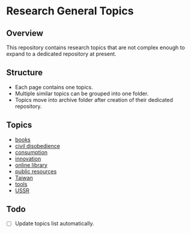 # Research General Topics
## Overview
This repository contains research topics that are not complex enough to expand to a dedicated repository at present.
## Structure
-  Each page contains one topics.
- Multiple similar topics can be grouped into one folder.
- Topics move into archive folder after creation of their dedicated repository.
## Topics
- [books](books.md)
- [civil disobedience](civil%20disobedience.md)
- [consumption](consumption.md)
- [innovation](innovation.md)
- [online library](online%20library.md)
- [public resources](public%20resources.md)
- [Taiwan](Taiwan.md)
- [tools](tools.md)
- [USSR](USSR.md)
## Todo
- [ ] Update topics list automatically. 